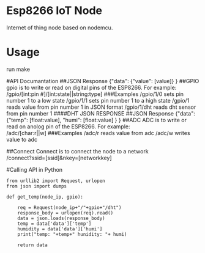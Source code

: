 # Esp8266 IoT Node
Internet of thing node based on nodemcu.


# Usage
run make

#API Documantation
##JSON Response
{"data":
{"value": [value]}
}
##GPIO
gpio is to write or read on digital pins of the ESP8266. For example:<BR>
/gpio/[int:pin #]/[int:state||string:type]
###Examples
    /gpio/1/0    sets pin number 1 to a low state
    /gpio/1/1    sets pin number 1 to a high state
    /gpio/1      reads value from pin number 1 in JSON format
    /gpio/1/dht  reads dht sensor from pin number 1 
####DHT JSON RESPONSE
##JSON Response
{"data":
{"temp": [float:value],
 "humi": [float:value]
}
}
##ADC
ADC is to write or read on anolog pin of the ESP8266. For example:<BR>
/adc/[char:r||w]
###Examples
    /adc/r      reads value from adc
    /adc/w   writes value to adc

##Connect
Connect is to connect the node to a network<BR>
/connect?ssid=[ssid]&nkey=[networkkey]

#Calling API in Python
```
from urllib2 import Request, urlopen
from json import dumps

def get_temp(node_ip, gpio):
    
    req = Request(node_ip+"/"+gpio+"/dht")
    response_body = urlopen(req).read()
    data = json.loads(response_body)
    temp = data['data']['temp']
    humidity = data['data']['humi']
    print("temp: "+temp+" hunidity: "+ humi)
    
    return data
```
